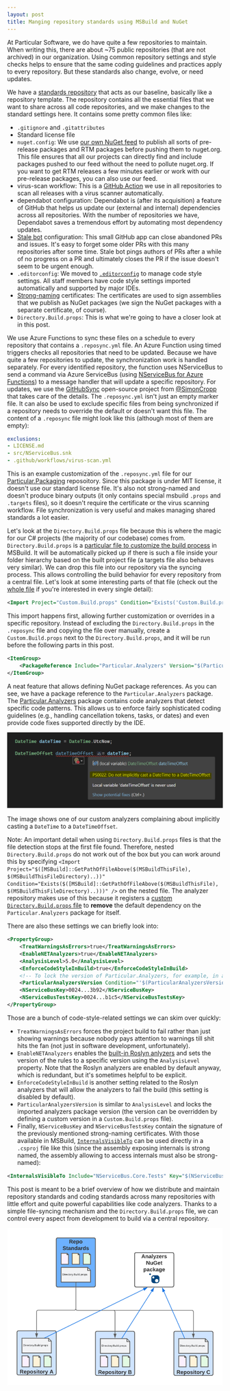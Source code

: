 ```yaml
---
layout: post
title: Manging repository standards using MSBuild and NuGet
---
```


At Particular Software, we do have quite a few repositories to maintain. When writing this, there are about ~75 public repositories (that are not archived) in our organization. Using common repository settings and style checks helps to ensure that the same coding guidelines and practices apply to every repository. But these standards also change, evolve, or need updates.

We have a [standards repository](https://github.com/Particular/RepoStandards) that acts as our baseline, basically like a repository template. The repository contains all the essential files that we want to share across all code repositories, and we make changes to the standard settings here. It contains some pretty common files like:

* `.gitignore` and `.gitattributes`
* Standard license file
* `nuget.config`: We use [our own NuGet feed](https://www.myget.org/F/particular/api/v3/index.json) to publish all sorts of pre-release packages and RTM packages before pushing them to nuget.org. This file ensures that all our projects can directly find and include packages pushed to our feed without the need to pollute nuget.org. If you want to get RTM releases a few minutes earlier or work with our pre-release packages, you can also use our feed.
* virus-scan workflow: This is a [GitHub Action](https://github.com/features/actions) we use in all repositories to scan all releases with a virus scanner automatically.
* dependabot configuration: Dependabot is (after its acquisition) a feature of GitHub that helps us update our (external and internal) dependencies across all repositories. With the number of repositories we have, Dependabot saves a tremendous effort by automating most dependency updates.
* [Stale bot](https://github.com/apps/stale) configuration: This small GitHub app can close abandoned PRs and issues. It's easy to forget some older PRs with this many repositories after some time. Stale bot pings authors of PRs after a while of no progress on a PR and ultimately closes the PR if the issue doesn't seem to be urgent enough.
* `.editorconfig`: We moved to [`.editorconfig`](https://docs.microsoft.com/en-us/visualstudio/ide/create-portable-custom-editor-options) to manage code style settings. All staff members have code style settings imported automatically and supported by major IDEs.
* [Strong-naming](https://docs.microsoft.com/en-us/dotnet/standard/library-guidance/strong-naming) certificates: The certificates are used to sign assemblies that we publish as NuGet packages (we sign the NuGet packages with a separate certificate, of course).
* `Directory.Build.props`: This is what we're going to have a closer look at in this post.

We use Azure Functions to sync these files on a schedule to every repository that contains a `.reposync.yml` file. An Azure Function using timed triggers checks all repositories that need to be updated. Because we have quite a few repositories to update, the synchronization work is handled separately. For every identified repository, the function uses NServiceBus to send a command via Azure ServiceBus (using [NServiceBus for Azure Functions](https://docs.particular.net/nservicebus/hosting/azure-functions-service-bus/)) to a message handler that will update a specific repository. For updates, we use the [GitHubSync](https://github.com/SimonCropp/GitHubSync) open-source project from [@SimonCropp](https://twitter.com/SimonCropp) that takes care of the details. The `.reposync.yml` isn't just an empty marker file. It can also be used to exclude specific files from being synchronized if a repository needs to override the default or doesn't want this file. The content of a `.reposync` file might look like this (although most of them are empty):

```yaml
exclusions:
- LICENSE.md
- src/NServiceBus.snk
- .github/workflows/virus-scan.yml
```

This is an example customization of the `.reposync.yml` file for our [Particular.Packaging](https://github.com/Particular/Particular.Packaging) reposoitory. Since this package is under MIT license, it doesn't use our standard license file. It's also not strong-named and doesn't produce binary outputs (it only contains special msbuild `.props` and `.targets` files), so it doesn't require the certificate or the virus scanning workflow. File synchronization is very useful and makes managing shared standards a lot easier.

Let's look at the `Directory.Build.props` file because this is where the magic for our C# projects (the majority of our codebase) comes from. `Directory.Build.props` is a [particular file to customize the build process](https://docs.microsoft.com/en-us/visualstudio/msbuild/customize-your-build) in MSBuild. It will be automatically picked up if there is such a file inside your folder hierarchy based on the built project file (a targets file also behaves very similar). We can drop this file into our repository via the syncing process. This allows controlling the build behavior for every repository from a central file. Let's look at some interesting parts of that file (check out the [whole file](https://github.com/Particular/RepoStandards/blob/master/src/Directory.Build.props) if you're interested in every single detail):

```xml
<Import Project="Custom.Build.props" Condition="Exists('Custom.Build.props')" />
```

This import happens first, allowing further customization or overrides in a specific repository. Instead of excluding the `Directory.Build.props` in the `.reposync` file and copying the file over manually, create a `Custom.Build.props` next to the `Directory.Build.props`, and it will be run before the following parts in this post.

```xml
<ItemGroup>
    <PackageReference Include="Particular.Analyzers" Version="$(ParticularAnalyzersVersion)" PrivateAssets="All" />
</ItemGroup>
```

A neat feature that allows defining NuGet package references. As you can see, we have a package reference to the `Particular.Analyzers` package. The [Particular.Analyzers](https://github.com/Particular/Particular.Analyzers) package contains code analyzers that detect specific code patterns. This allows us to enforce fairly sophisticated coding guidelines (e.g., handling cancellation tokens, tasks, or dates) and even provide code fixes supported directly by the IDE.

![image showing a code analyzer warning](/assets/ps0022.png)

The image shows one of our custom analyzers complaining about implicitly casting a `DateTime` to a `DateTimeOffset`.

Note: An important detail when using `Directory.Build.props` files is that the file detection stops at the first file found. Therefore, nested `Directory.Build.props` do not work out of the box but you can work around this by specifying `<Import Project="$([MSBuild]::GetPathOfFileAbove($(MSBuildThisFile), $(MSBuildThisFileDirectory)..))" Condition="Exists($([MSBuild]::GetPathOfFileAbove($(MSBuildThisFile), $(MSBuildThisFileDirectory)..)))" />` on the nested file. The analyzer repository makes use of this because it registers a [custom `Directory.Build.props` file](https://github.com/Particular/Particular.Analyzers/blob/master/src/Particular.Analyzers/Directory.Build.props) to **remove** the default dependency on the `Particular.Analyzers` package for itself.

There are also these settings we can briefly look into:

```xml
<PropertyGroup>
    <TreatWarningsAsErrors>true</TreatWarningsAsErrors>
    <EnableNETAnalyzers>true</EnableNETAnalyzers>
    <AnalysisLevel>5.0</AnalysisLevel>
    <EnforceCodeStyleInBuild>true</EnforceCodeStyleInBuild>
    <!-- To lock the version of Particular.Analyzers, for example, in a release branch, set this property in Custom.Build.props -->
    <ParticularAnalyzersVersion Condition="'$(ParticularAnalyzersVersion)' == ''">1.8.0</ParticularAnalyzersVersion>
    <NServiceBusKey>0024...3b92</NServiceBusKey>
    <NServiceBusTestsKey>0024...b1c5</NServiceBusTestsKey>
</PropertyGroup>
```

Those are a bunch of code-style-related settings we can skim over quickly:

- `TreatWarningsAsErrors` forces the project build to fail rather than just showing warnings because nobody pays attention to warnings till shit hits the fan (not just in software development, unfortunately).
- `EnableNETAnalyzers` enables the [built-in Roslyn anlyzers](https://docs.microsoft.com/en-us/dotnet/fundamentals/code-analysis/overview) and sets the version of the rules to a specific version using the `AnalysisLevel` property. Note that the Roslyn analyzers are enabled by default anyway, which is redundant, but it's sometimes helpful to be explicit.
- `EnforceCodeStyleInBuild` is another setting related to the Roslyn analyzers that will allow the analyzers to fail the build (this setting is disabled by default).
- `ParticularAnalyzersVersion` is similar to `AnalysisLevel` and locks the imported analyzers package version (the version can be overridden by defining a custom version in a `Custom.Build.props` file).
- Finally, `NServiceBusKey` and `NServiceBusTestsKey` contain the signature of the previously mentioned strong-naming certificates. With those available in MSBuild, [`InternalsVisibleTo`](https://docs.microsoft.com/en-us/dotnet/api/system.runtime.compilerservices.internalsvisibletoattribute) can be used directly in a `.csproj` file like this (since the assembly exposing internals is strong named, the assembly allowing to access internals must also be strong-named):

```xml
<InternalsVisibleTo Include="NServiceBus.Core.Tests" Key="$(NServiceBusTestsKey)" />
```

This post is meant to be a brief overview of how we distribute and maintain repository standards and coding standards across many repositories with little effort and quite powerful capabilities like code analyzers. Thanks to a simple file-syncing mechanism and the `Directory.Build.props` file, we can control every aspect from development to build via a central repository.

![a diagram of showing how shared files are distributed across repositories](/assets/repo-standards.png)
